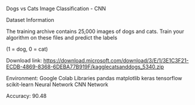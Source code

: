 Dogs vs Cats Image Classification - CNN

Dataset Information

The training archive contains 25,000 images of dogs and cats. Train your algorithm on these files and predict the labels

(1 = dog, 0 = cat)

Download link: https://download.microsoft.com/download/3/E/1/3E1C3F21-ECDB-4869-8368-6DEBA77B919F/kagglecatsanddogs_5340.zip

Environment: Google Colab
Libraries
pandas
matplotlib
keras
tensorflow
scikit-learn
Neural Network
CNN Network

Accuracy: 90.48
